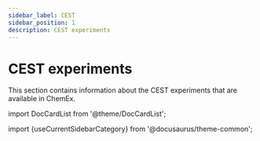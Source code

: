 ```yaml
---
sidebar_label: CEST
sidebar_position: 1
description: CEST experiments
---
```


# CEST experiments

This section contains information about the CEST experiments that are available
in ChemEx.

import DocCardList from '@theme/DocCardList';

import {useCurrentSidebarCategory} from '@docusaurus/theme-common';

<DocCardList items={useCurrentSidebarCategory().items}/>
